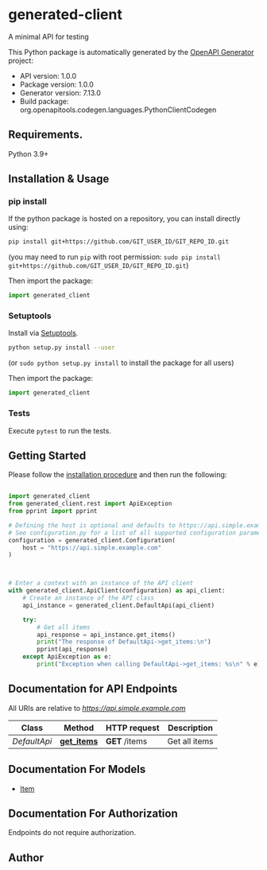 # generated-client
A minimal API for testing

This Python package is automatically generated by the [OpenAPI Generator](https://openapi-generator.tech) project:

- API version: 1.0.0
- Package version: 1.0.0
- Generator version: 7.13.0
- Build package: org.openapitools.codegen.languages.PythonClientCodegen

## Requirements.

Python 3.9+

## Installation & Usage
### pip install

If the python package is hosted on a repository, you can install directly using:

```sh
pip install git+https://github.com/GIT_USER_ID/GIT_REPO_ID.git
```
(you may need to run `pip` with root permission: `sudo pip install git+https://github.com/GIT_USER_ID/GIT_REPO_ID.git`)

Then import the package:
```python
import generated_client
```

### Setuptools

Install via [Setuptools](http://pypi.python.org/pypi/setuptools).

```sh
python setup.py install --user
```
(or `sudo python setup.py install` to install the package for all users)

Then import the package:
```python
import generated_client
```

### Tests

Execute `pytest` to run the tests.

## Getting Started

Please follow the [installation procedure](#installation--usage) and then run the following:

```python

import generated_client
from generated_client.rest import ApiException
from pprint import pprint

# Defining the host is optional and defaults to https://api.simple.example.com
# See configuration.py for a list of all supported configuration parameters.
configuration = generated_client.Configuration(
    host = "https://api.simple.example.com"
)



# Enter a context with an instance of the API client
with generated_client.ApiClient(configuration) as api_client:
    # Create an instance of the API class
    api_instance = generated_client.DefaultApi(api_client)

    try:
        # Get all items
        api_response = api_instance.get_items()
        print("The response of DefaultApi->get_items:\n")
        pprint(api_response)
    except ApiException as e:
        print("Exception when calling DefaultApi->get_items: %s\n" % e)

```

## Documentation for API Endpoints

All URIs are relative to *https://api.simple.example.com*

Class | Method | HTTP request | Description
------------ | ------------- | ------------- | -------------
*DefaultApi* | [**get_items**](docs/DefaultApi.md#get_items) | **GET** /items | Get all items


## Documentation For Models

 - [Item](docs/Item.md)


<a id="documentation-for-authorization"></a>
## Documentation For Authorization

Endpoints do not require authorization.


## Author




